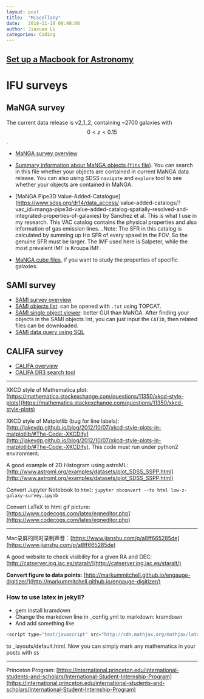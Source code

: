 ```yaml
---
layout: post
title:  "Miscellany"
date:   2018-11-10 00:40:00
author: Jiaxuan Li
categories: Coding
---
```


## [Set up a Macbook for Astronomy](https://github.com/AstroJacobLi/astro-ph/wiki/Macbook-for-Astronomy)

# IFU surveys
## MaNGA survey
The current data release is v2_1_2, containing ~2700 galaxies with $$0<z<0.15$$.

- [MaNGA survey overview](https://www.sdss.org/dr13/manga/)

- [Summary information about MaNGA objects (`fits` file)](https://data.sdss.org/sas/dr14/manga/spectro/redux/v2_1_2/drpall-v2_1_2.fits). You can search in this file whether your objects are contained in current MaNGA data release. You can also using SDSS `navigate` and `explore` tool to see whether your objects are contained in MaNGA.

- [MaNGA Pipe3D Value-Added-Catalogue](https://www.sdss.org/dr14/data_access/
value-added-catalogs/?vac_id=manga-pipe3d-value-added-catalog-spatially-resolved-and-integrated-properties-of-galaxies) by Sanchez et al. This is what I use in my research. This VAC catalog contains the physical properties and also information of gas emission lines. _Note: The SFR in this catalog is calculated by summing up H⍺ SFR of every spaxel in the FOV. So the genuine SFR must be larger. The IMF used here is Salpeter, while the most prevalent IMF is Kroupa IMF.

- [MaNGA cube files](https://data.sdss.org/sas/dr14/manga/spectro/pipe3d/v2_1_2/2.1.2/), if you want to study the properties of specific galaxies.

## SAMI survey
- [SAMI survey overview](https://sami-survey.org)
- [SAMI objects list](https://sami-survey.org/system/files/attachments/403/sami_sel_20140413_v1.9_publiclist): can be opened with `.txt` using TOPCAT. 
- [SAMI single object viewer](https://datacentral.org.au/services/sov/): better GUI than MaNGA. After finding your objects in the SAMI objects list, you can just input the `CATID`, then related files can be downloaded.
- [SAMI data query using SQL](https://datacentral.org.au/services/query/)

## CALIFA survey
- [CALIFA overview](http://califa.caha.es)
- [CALIFA DR3 search tool](http://www.caha.es/CALIFA/public_html/?q=content/califa-3rd-data-release-searching-tool-mac-users)


***


XKCD style of Mathematica plot: [https://mathematica.stackexchange.com/questions/11350/xkcd-style-plots](https://mathematica.stackexchange.com/questions/11350/xkcd-style-plots)

XKCD style of Matplotlib (bug for line labels): [http://jakevdp.github.io/blog/2012/10/07/xkcd-style-plots-in-matplotlib/#The-Code:-XKCDify](http://jakevdp.github.io/blog/2012/10/07/xkcd-style-plots-in-matplotlib/#The-Code:-XKCDify). This code must run under python2 environment.

A good example of 2D Histogram using astroML: [http://www.astroml.org/examples/datasets/plot_SDSS_SSPP.html](http://www.astroml.org/examples/datasets/plot_SDSS_SSPP.html)

Convert Jupyter Notebook to `html`: `jupyter nbconvert --to html low-z-galaxy-survey.ipynb `

Convert LaTeX to html gif picture: [https://www.codecogs.com/latex/eqneditor.php](https://www.codecogs.com/latex/eqneditor.php)
****
Mac录屏的同时录制声音：[https://www.jianshu.com/p/a8ff665285de](https://www.jianshu.com/p/a8ff665285de)

A good website to check visibility for a given RA and DEC: [http://catserver.ing.iac.es/staralt/](http://catserver.ing.iac.es/staralt/)

**Convert figure to data points**: [http://markummitchell.github.io/engauge-digitizer/](http://markummitchell.github.io/engauge-digitizer/)


### How to use latex in jekyll?
- gem install kramdown
- Change the markdown line in _config.yml to markdown: kramdown
- And add something like

```javascript
<script type="text/javascript" src="http://cdn.mathjax.org/mathjax/latest/MathJax.js?config=TeX-AMS-MML_HTMLorMML"></script>
```
to _layouts/default.html. Now you can simply mark any mathematics in your posts with `$$`

***

Princeton Program: [https://international.princeton.edu/international-students-and-scholars/International-Student-Internship-Program](https://international.princeton.edu/international-students-and-scholars/International-Student-Internship-Program)